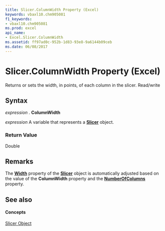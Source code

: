 ```yaml
---
title: Slicer.ColumnWidth Property (Excel)
keywords: vbaxl10.chm905081
f1_keywords:
- vbaxl10.chm905081
ms.prod: excel
api_name:
- Excel.Slicer.ColumnWidth
ms.assetid: ff97ad0c-952b-1d83-93e8-9a6144b09ceb
ms.date: 06/08/2017
---
```



# Slicer.ColumnWidth Property (Excel)

Returns or sets the width, in points, of each column in the slicer. Read/write


## Syntax

 _expression_ . **ColumnWidth**

 _expression_ A variable that represents a **[Slicer](Excel.Slicer.md)** object.


### Return Value

Double


## Remarks

The  **[Width](Excel.Slicer.Width.md)** property of the **[Slicer](Excel.Slicer.md)** object is automatically adjusted based on the value of the **ColumnWidth** property and the **[NumberOfColumns](slicer-numberofcolumns-property-excel.md)** property.


## See also


#### Concepts


[Slicer Object](Excel.Slicer.md)

